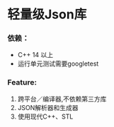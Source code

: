 # 轻量级Json库
### 依赖：

-   C++ 14 以上
-   运行单元测试需要googletest 

### Feature:

1.  跨平台／编译器,不依赖第三方库
2.  JSON解析器和生成器
3.  使用现代C++、STL
